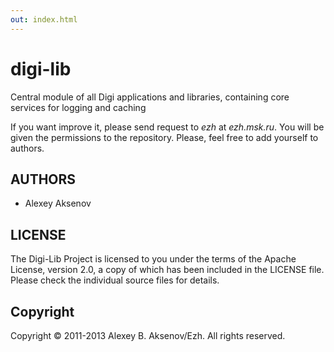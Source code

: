 ```yaml
---
out: index.html
---
```


digi-lib
========

Central module of all Digi applications and libraries, containing core services for logging and caching

If you want improve it, please send request to _ezh_ at _ezh.msk.ru_. You will be given the permissions to the repository. Please, feel free to add yourself to authors.

AUTHORS
-------

* Alexey Aksenov

LICENSE
-------

The Digi-Lib Project is licensed to you under the terms of
the Apache License, version 2.0, a copy of which has been
included in the LICENSE file.
Please check the individual source files for details.

Copyright
---------

Copyright ©  2011-2013 Alexey B. Aksenov/Ezh. All rights reserved.
